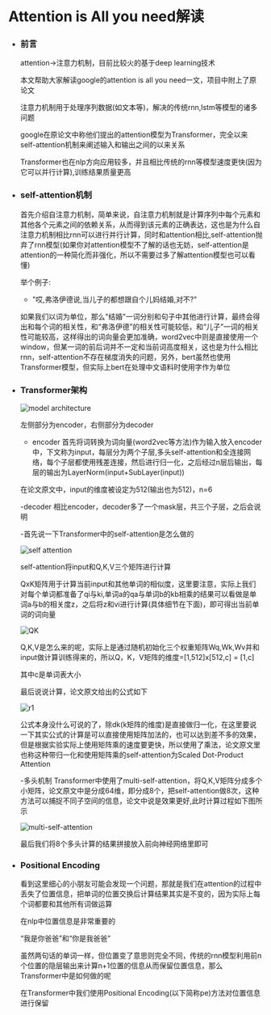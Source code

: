 # Attention is All you need解读
  - ### 前言
    attention->注意力机制，目前比较火的基于deep learning技术
    
    
    本文帮助大家解读google的attention is all you need一文，项目中附上了原论文
    
    
    注意力机制用于处理序列数据(如文本等)，解决的传统rnn,lstm等模型的诸多问题
    
    
    google在原论文中称他们提出的attention模型为Transformer，完全以来self-attention机制来阐述输入和输出之间的以来关系
    
    
    Transformer也在nlp方向应用较多，并且相比传统的rnn等模型速度更快(因为它可以并行计算),训练结果质量更高
  - ### self-attention机制
    首先介绍自注意力机制，简单来说，自注意力机制就是计算序列中每个元素和其他各个元素之间的依赖关系，从而得到该元素的正确表达，这也是为什么自注意力机制相比rnn可以进行并行计算，同时和attention相比,self-attention抛弃了rnn模型(如果你对attention模型不了解的话也无妨，self-attention是attention的一种简化而非强化，所以不需要过多了解attention模型也可以看懂)
    
    
    举个例子:
    - "哎,弗洛伊德说,当儿子的都想跟自个儿妈结婚,对不?"
    
    
    如果我们以词为单位，那么"结婚"一词分别和句子中其他进行计算，最终会得出和每个词的相关性，和“弗洛伊德”的相关性可能较低，和“儿子”一词的相关性可能较高，这样得出的词向量会更加准确，word2vec中则是直接使用一个window，但某一词的前后词并不一定和当前词高度相关，这也是为什么相比rnn，self-attention不存在梯度消失的问题，另外，bert虽然也使用Transformer模型，但实际上bert在处理中文语料时使用字作为单位
    
    
  - ### Transformer架构
    ![model architecture](https://github.com/jyushicelestialbeing/interpretation-of-the-paper/blob/master/attention-is-all-you-need/model_architecture.jpg)
    
    
    左侧部分为encoder，右侧部分为decoder
    
    - encoder
    首先将词转换为词向量(word2vec等方法)作为输入放入encoder中，下文称为input，每层分为两个子层,多头self-attention和全连接网络，每个子层都使用残差连接，然后进行归一化，之后经过n层后输出，每层的输出为LayerNorm(input+SubLayer(input))
    
    在论文原文中，input的维度被设定为512(输出也为512)，n=6
    
    
    -decoder
    相比encoder，decoder多了一个mask层，共三个子层，之后会说明
    
    
    -首先说一下Transformer中的self-attention是怎么做的
    
    
    ![self attention](https://github.com/jyushicelestialbeing/interpretation-of-the-paper/blob/master/attention-is-all-you-need/self-attention.jpg)
    
    
    self-attention将input和Q,K,V三个矩阵进行计算
    
    QxK矩阵用于计算当前input和其他单词的相似度，这里要注意，实际上我们对每个单词都准备了qi与ki,单词a的qa与单词b的kb相乘的结果可以看做是单词a与b的相关度z，之后将z和vi进行计算(具体细节在下面)，即可得出当前单词的词向量
    
    
    ![QK](https://github.com/jyushicelestialbeing/interpretation-of-the-paper/blob/master/attention-is-all-you-need/QK.jpg)
    
    
    Q,K,V是怎么来的呢，实际上是通过随机初始化三个权重矩阵Wq,Wk,Wv并和input做计算训练得来的，所以Q，K，V矩阵的维度=[1,512]x[512,c] = [1,c]
    
    
    其中c是单词表大小
    
    
    最后说说计算，论文原文给出的公式如下
    
    
    ![r1](https://github.com/jyushicelestialbeing/interpretation-of-the-paper/blob/master/attention-is-all-you-need/res.jpg)
    
    
    公式本身没什么可说的了，除dk(k矩阵的维度)是直接做归一化，在这里要说一下其实公式的计算是可以直接使用矩阵加法的，也可以达到差不多的效果，但是根据实验实际上使用矩阵乘的速度要更快，所以使用了乘法，论文原文里也称这种带归一化和使用矩阵乘的self-attention为Scaled Dot-Product Attention
   
    
    -多头机制
    Transformer中使用了multi-self-attention，将Q,K,V矩阵分成多个小矩阵，论文原文中是分成64维，即分成8个，把self-attention做8次，这种方法可以捕捉不同子空间的信息，论文中说是效果更好,此时计算过程如下图所示
    
    
    ![multi-self-attention](https://github.com/jyushicelestialbeing/interpretation-of-the-paper/blob/master/attention-is-all-you-need/multi.jpg)
    
    
    最后我们将8个多头计算的结果拼接放入前向神经网络里即可
    
  - ### Positional Encoding
    看到这里细心的小朋友可能会发现一个问题，那就是我们在attention的过程中丢失了位置信息，把单词的位置交换后计算结果其实是不变的，因为实际上每个词都要和其他所有词做运算
    
    
    在nlp中位置信息是非常重要的
    
    
    “我是你爸爸”和“你是我爸爸”
    
    
    虽然两句话的单词一样，但位置变了意思则完全不同，传统的rnn模型利用前n个位置的隐层输出来计算n+1位置的信息从而保留位置信息，那么Transformer中是如何做的呢
    
    
    在Transformer中我们使用Positional Encoding(以下简称pe)方法对位置信息进行保留
    
    
    
    
    
    
    
    

